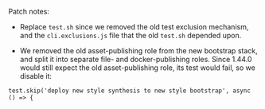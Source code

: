 Patch notes:

- Replace `test.sh` since we removed the old test exclusion
  mechanism, and the `cli.exclusions.js` file that the old `test.sh`
  depended upon.

- We removed the old asset-publishing role from the new bootstrap
  stack, and split it into separate file- and docker-publishing roles.
  Since 1.44.0 would still expect the old asset-publishing role,
  its test would fail, so we disable it:

```
test.skip('deploy new style synthesis to new style bootstrap', async () => {
```
